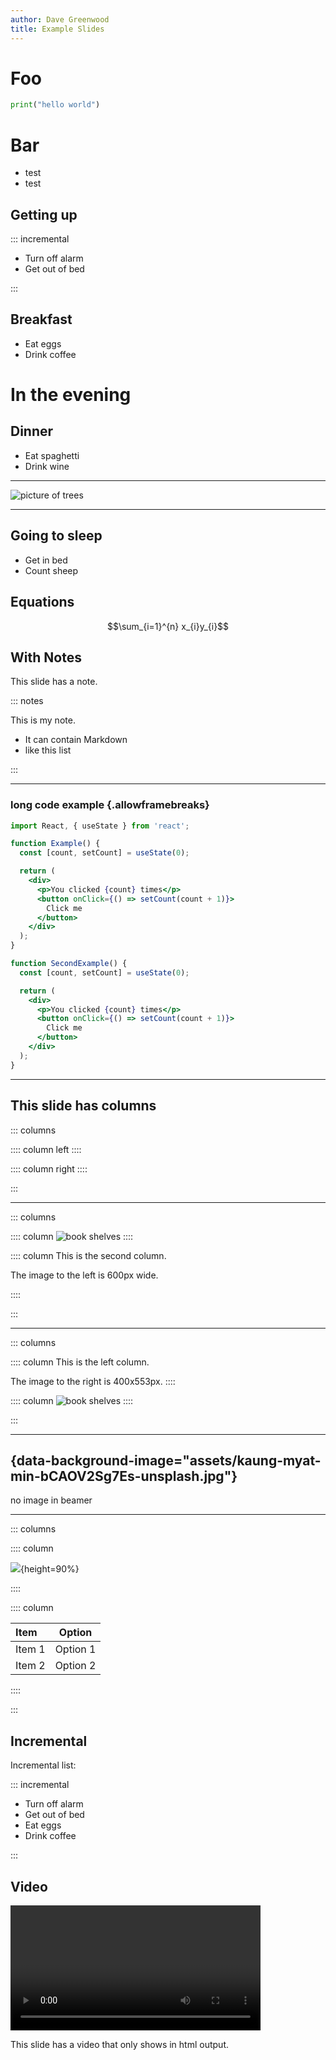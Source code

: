 ```yaml
---
author: Dave Greenwood
title: Example Slides
---
```


# Foo

```python
print("hello world")
```

# Bar

- test
- test

## Getting up

::: incremental

- Turn off alarm
- Get out of bed

:::

## Breakfast

- Eat eggs
- Drink coffee

# In the evening

## Dinner

- Eat spaghetti
- Drink wine

---

![picture of trees](assets/kaung-myat-min-bCAOV2Sg7Es-unsplash.jpg)

---

## Going to sleep

- Get in bed
- Count sheep

## Equations

$$\sum_{i=1}^{n} x_{i}y_{i}$$

## With Notes

This slide has a note.

::: notes

This is my note.

- It can contain Markdown
- like this list

:::

---

### long code example {.allowframebreaks}

```{.jsx data-line-numbers="|4,8-11|17|22-24" data-id="code-animation"}
import React, { useState } from 'react';

function Example() {
  const [count, setCount] = useState(0);

  return (
    <div>
      <p>You clicked {count} times</p>
      <button onClick={() => setCount(count + 1)}>
        Click me
      </button>
    </div>
  );
}

function SecondExample() {
  const [count, setCount] = useState(0);

  return (
    <div>
      <p>You clicked {count} times</p>
      <button onClick={() => setCount(count + 1)}>
        Click me
      </button>
    </div>
  );
}
```

---

## This slide has columns

::: columns

:::: column
left
::::

:::: column
right
::::

:::

---

::: columns

:::: column
![book shelves](assets/janko-ferlic-sfL_QOnmy00-unsplash.jpg)
::::

:::: column
This is the second column.

The image to the left is 600px wide.

::::

:::

---

::: columns

:::: column
This is the left column.

The image to the right is 400x553px.
::::

:::: column
![book shelves](assets/angelo-mariano-m-e0jNg_jBuSw-unsplash.jpg)
::::

:::

---

## {data-background-image="assets/kaung-myat-min-bCAOV2Sg7Es-unsplash.jpg"}

no image in beamer

---

::: columns

:::: column

![](assets/angelo-mariano-m-e0jNg_jBuSw-unsplash.jpg){height=90%}

::::

:::: column

| **Item** | **Option** |
| :------- | :--------: |
| Item 1   |  Option 1  |
| Item 2   |  Option 2  |

::::

:::

## Incremental

Incremental list:

::: incremental

- Turn off alarm
- Get out of bed
- Eat eggs
- Drink coffee

:::

## Video

<video controls width="400px"
data-src="assets/mov/Bog-AV-noise-m18dB-SNR.mp4">
</video>

This slide has a video that only shows in html output.
